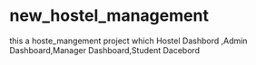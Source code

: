 # new_hostel_management
this a hoste_mangement project which Hostel Dashbord ,Admin Dashboard,Manager Dashboard,Student Dacebord 
